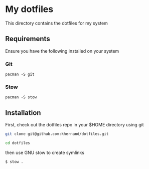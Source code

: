 # My dotfiles

This directory contains the dotfiles for my system

## Requirements

Ensure you have the following installed on your system

### Git

```
pacman -S git
```

### Stow

```
pacman -S stow
```

## Installation

First, check out the dotfiles repo in your $HOME directory using git

```bash
git clone git@github.com:khernand/dotfiles.git
```
```bash
cd dotfiles
```

then use GNU stow to create symlinks

```
$ stow .
```
